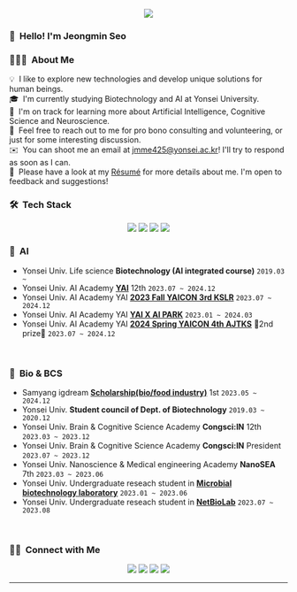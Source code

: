 <p align='center'>
    <img src="https://capsule-render.vercel.app/api?type=waving&color=auto&height=300&section=header&text=Jeongmin%20Seo&fontSize=90&animation=fadeIn&fontAlignY=38&desc=I'm%20interested%20in%20BCS%20and%20AI&descAlignY=51&descAlign=62"/>
</p>

### 👋 &nbsp;Hello! I'm Jeongmin Seo</h2>

### 👨🏻‍💻 &nbsp;About Me
💡 &nbsp;I like to explore new technologies and develop unique solutions for human beings.\
🎓 &nbsp;I'm currently studying Biotechnology and AI at Yonsei University.\
🌱 &nbsp;I'm on track for learning more about Artificial Intelligence, Cognitive Science and Neuroscience.\
💬 &nbsp;Feel free to reach out to me for pro bono consulting and volunteering, or just for some interesting discussion.\
✉️ &nbsp;You can shoot me an email at jmme425@yonsei.ac.kr! I'll try to respond as soon as I can.\
📄 &nbsp;Please have a look at my [Résumé]() for more details about me. I'm open to feedback and suggestions!

### 🛠 &nbsp;Tech Stack
<p align="center">
  <a href="https://www.tensorflow.org"target="blank">
    <img src="https://img.shields.io/badge/TensorFlow-%23FF6F00?style=for-the-badge&logo=TensorFlow&logoColor=white"/></a>
  <a href="https://pytorch.org"target="blank">
    <img src="https://img.shields.io/badge/PyTorch-%23EE4C2C?style=for-the-badge&logo=PyTorch&logoColor=white"/></a>
  <a href="https://www.python.org/"target="blank">
    <img src="https://img.shields.io/badge/Python-3776AB?style=for-the-badge&logo=python&logoColor=white"/></a>
  <a href="https://www.r-project.org/"target="blank">
    <img src="https://img.shields.io/badge/R-276DC3?style=for-the-badge&logo=r&logoColor=white"/></a>
</p>

### 🔎 &nbsp;AI
  - Yonsei Univ. Life science **Biotechnology (AI integrated course)** `2019.03 ~`
  - Yonsei Univ. AI Academy **[YAI](https://github.com/yonsei-YAI)** 12th `2023.07 ~ 2024.12`
  - Yonsei Univ. AI Academy YAI **[2023 Fall YAICON 3rd KSLR](https://github.com/yonsei-YAI)** `2023.07 ~ 2024.12`
  - Yonsei Univ. AI Academy YAI **[YAI X AI PARK](https://github.com/yonsei-YAI)** `2023.01 ~ 2024.03`
  - Yonsei Univ. AI Academy YAI **[2024 Spring YAICON 4th AJTKS](https://github.com/yonsei-YAI)** 🥈2nd prize🥈 `2023.07 ~ 2024.12`
<br>

### 🧪 &nbsp;Bio & BCS 
  - Samyang igdream **[Scholarship(bio/food industry)](https://sy-igdream.or.kr/)** 1st `2023.05 ~ 2024.12`
  - Yonsei Univ. **Student council of Dept. of Biotechnology** `2019.03 ~ 2020.12`
  - Yonsei Univ. Brain & Cognitive Science Academy **Congsci:IN** 12th `2023.03 ~ 2023.12`
  - Yonsei Univ. Brain & Cognitive Science Academy **Congsci:IN** President `2023.07 ~ 2023.12`
  - Yonsei Univ. Nanoscience & Medical engineering Academy **NanoSEA** 7th `2023.03 ~ 2023.06`
  - Yonsei Univ. Undergraduate reseach student in **[Microbial biotechnology laboratory](http://www.bahnlab.com/)** `2023.01 ~ 2023.06`
  - Yonsei Univ. Undergraduate reseach student in **[NetBioLab](https://netbiolab.org/w/Welcome)** `2023.07 ~ 2023.08`
<br>

### 🤝🏻 &nbsp;Connect with Me

<p align="center">
<a href="https://www.tensorflow.org"target="blank">
    <img src="https://img.shields.io/badge/GitHub-100000?style=for-the-badge&logo=github&logoColor=white"/></a>
<a href="https://www.linkedin.com/in/jeongmin-seo-4716822b3?utm_source=share&utm_campaign=share_via&utm_content=profile&utm_medium=ios_app"target="blank">
    <img src="https://img.shields.io/badge/LinkedIn-0077B5?style=for-the-badge&logo=linkedin&logoColor=white"/></a>
<a href="https://www.instagram.com/jmin.se0?igsh=Njc3NW1mczYyMGJi&utm_source=qr"target="blank">
    <img src="https://img.shields.io/badge/Instagram-E4405F?style=for-the-badge&logo=instagram&logoColor=white"/></a>
<a href="jmme425@yonsei.ac.kr"target="blank">
    <img src="https://img.shields.io/badge/Gmail-D14836?style=for-the-badge&logo=gmail&logoColor=white"/></a>
</p>

-----


